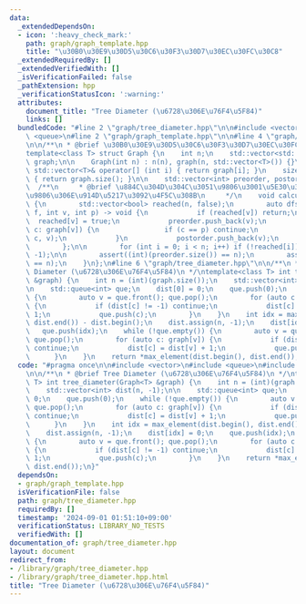 ```yaml
---
data:
  _extendedDependsOn:
  - icon: ':heavy_check_mark:'
    path: graph/graph_template.hpp
    title: "\u30B0\u30E9\u30D5\u30C6\u30F3\u30D7\u30EC\u30FC\u30C8"
  _extendedRequiredBy: []
  _extendedVerifiedWith: []
  _isVerificationFailed: false
  _pathExtension: hpp
  _verificationStatusIcon: ':warning:'
  attributes:
    document_title: "Tree Diameter (\u6728\u306E\u76F4\u5F84)"
    links: []
  bundledCode: "#line 2 \"graph/tree_diameter.hpp\"\n\n#include <vector>\n#include\
    \ <queue>\n#line 2 \"graph/graph_template.hpp\"\n\n#line 4 \"graph/graph_template.hpp\"\
    \n\n/**\n * @brief \u30B0\u30E9\u30D5\u30C6\u30F3\u30D7\u30EC\u30FC\u30C8\n */\n\
    template<class T> struct Graph {\n    int n;\n    std::vector<std::vector<T>>\
    \ graph;\n\n    Graph(int n) : n(n), graph(n, std::vector<T>()) {}\n    inline\
    \ std::vector<T>& operator[] (int i) { return graph[i]; }\n    size_t size() const\
    \ { return graph.size(); }\n\n    std::vector<int> preorder, postorder;\n\n  \
    \  /**\n     * @brief \u884C\u304D\u304C\u3051\u9806\u3001\u5E30\u308A\u304C\u3051\
    \u9806\u306E\u914D\u5217\u3092\u4F5C\u308B\n     */\n    void calculateOrder()\
    \ {\n        std::vector<bool> reached(n, false);\n        auto dfs = [&](auto\
    \ f, int v, int p) -> void {\n            if (reached[v]) return;\n          \
    \  reached[v] = true;\n            preorder.push_back(v);\n            for (auto\
    \ c: graph[v]) {\n                if (c == p) continue;\n                f(f,\
    \ c, v);\n            }\n            postorder.push_back(v);\n            return;\n\
    \        };\n\n        for (int i = 0; i < n; i++) if (!reached[i]) dfs(dfs, i,\
    \ -1);\n\n        assert((int)(preorder.size()) == n);\n        assert((int)(postorder.size())\
    \ == n);\n    }\n};\n#line 6 \"graph/tree_diameter.hpp\"\n\n/**\n * @brief Tree\
    \ Diameter (\u6728\u306E\u76F4\u5F84)\n */\ntemplate<class T> int tree_diameter(Graph<T>\
    \ &graph) {\n    int n = (int)(graph.size());\n    std::vector<int> dist(n, -1);\n\
    \n    std::queue<int> que;\n    dist[0] = 0;\n    que.push(0);\n    while (!que.empty())\
    \ {\n        auto v = que.front(); que.pop();\n        for (auto c: graph[v])\
    \ {\n            if (dist[c] != -1) continue;\n            dist[c] = dist[v] +\
    \ 1;\n            que.push(c);\n        }\n    }\n    int idx = max_element(dist.begin(),\
    \ dist.end()) - dist.begin();\n    dist.assign(n, -1);\n    dist[idx] = 0;\n \
    \   que.push(idx);\n    while (!que.empty()) {\n        auto v = que.front();\
    \ que.pop();\n        for (auto c: graph[v]) {\n            if (dist[c] != -1)\
    \ continue;\n            dist[c] = dist[v] + 1;\n            que.push(c);\n  \
    \      }\n    }\n    return *max_element(dist.begin(), dist.end());\n}\n"
  code: "#pragma once\n\n#include <vector>\n#include <queue>\n#include \"graph_template.hpp\"\
    \n\n/**\n * @brief Tree Diameter (\u6728\u306E\u76F4\u5F84)\n */\ntemplate<class\
    \ T> int tree_diameter(Graph<T> &graph) {\n    int n = (int)(graph.size());\n\
    \    std::vector<int> dist(n, -1);\n\n    std::queue<int> que;\n    dist[0] =\
    \ 0;\n    que.push(0);\n    while (!que.empty()) {\n        auto v = que.front();\
    \ que.pop();\n        for (auto c: graph[v]) {\n            if (dist[c] != -1)\
    \ continue;\n            dist[c] = dist[v] + 1;\n            que.push(c);\n  \
    \      }\n    }\n    int idx = max_element(dist.begin(), dist.end()) - dist.begin();\n\
    \    dist.assign(n, -1);\n    dist[idx] = 0;\n    que.push(idx);\n    while (!que.empty())\
    \ {\n        auto v = que.front(); que.pop();\n        for (auto c: graph[v])\
    \ {\n            if (dist[c] != -1) continue;\n            dist[c] = dist[v] +\
    \ 1;\n            que.push(c);\n        }\n    }\n    return *max_element(dist.begin(),\
    \ dist.end());\n}"
  dependsOn:
  - graph/graph_template.hpp
  isVerificationFile: false
  path: graph/tree_diameter.hpp
  requiredBy: []
  timestamp: '2024-09-01 01:51:10+09:00'
  verificationStatus: LIBRARY_NO_TESTS
  verifiedWith: []
documentation_of: graph/tree_diameter.hpp
layout: document
redirect_from:
- /library/graph/tree_diameter.hpp
- /library/graph/tree_diameter.hpp.html
title: "Tree Diameter (\u6728\u306E\u76F4\u5F84)"
---
```

